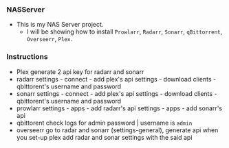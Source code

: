 ### NASServer

- This is my NAS Server project.
  - I will be showing how to install `Prowlarr`, `Radarr`, `Sonarr`, `qBittorrent`, `Overseerr`, `Plex`.

### Instructions
- Plex
    generate 2 api key for radarr and sonarr
- radarr
    settings - connect - add plex's api
    settings - download clients - qbittorent's username and password
- sonarr
    settings - connect - add plex's api
    settings - download clients - qbittorent's username and password
- prowlarr
    settings - apps - add radarr's api
    settings - apps - add sonarr's api
- qbittorent
    check logs for admin password | username is `admin`
- overseerr
    go to radar and sonarr (settings-general), generate api
    when you set-up plex add radar and sonar settings with the said api 